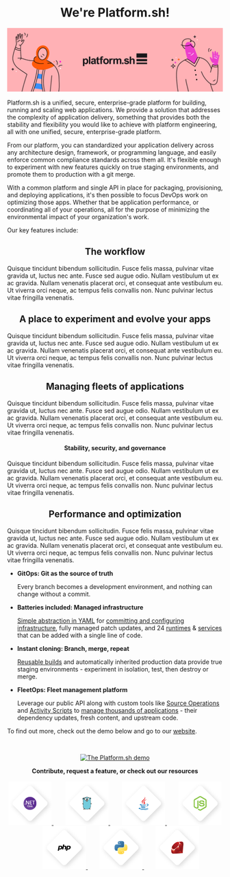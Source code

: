 

<p align="center">

<h1 align="center">We're Platform.sh!<br /></h1>

<a href="https://platform.sh">
    <img src="images/git-hub-welcome.png" alt="Logo">
</a>

<br />


</p>

Platform.sh is a unified, secure, enterprise-grade platform for building, running and scaling web applications. We provide a solution that addresses the complexity of application delivery, something that provides both the stability and flexibility you would like to achieve with platform engineering, all with one unified, secure, enterprise-grade platform. 

From our platform, you can standardized your application delivery across any architecture design, framework, or programming language, and easily enforce common compliance standards across them all. It's flexible enough to experiment with new features quickly on true staging environments, and promote them to production with a git merge. 

With a common platform and single API in place for packaging, provisioning, and deploying applications, it's then possible to focus DevOps work on optimizing those apps. Whether that be application performance, or coordinating all of your operations, all for the purpose of minimizing the environmental impact of your organization's work. 

Our key features include:

<h2 align="center"><strong>The workflow</strong></h2>

Quisque tincidunt bibendum sollicitudin. Fusce felis massa, pulvinar vitae gravida ut, luctus nec ante. Fusce sed augue odio. Nullam vestibulum ut ex ac gravida. Nullam venenatis placerat orci, et consequat ante vestibulum eu. Ut viverra orci neque, ac tempus felis convallis non. Nunc pulvinar lectus vitae fringilla venenatis.

<h2 align="center"><strong>A place to experiment and evolve your apps</strong></h2>

Quisque tincidunt bibendum sollicitudin. Fusce felis massa, pulvinar vitae gravida ut, luctus nec ante. Fusce sed augue odio. Nullam vestibulum ut ex ac gravida. Nullam venenatis placerat orci, et consequat ante vestibulum eu. Ut viverra orci neque, ac tempus felis convallis non. Nunc pulvinar lectus vitae fringilla venenatis.

<h2 align="center"><strong>Managing fleets of applications</strong></h2>

Quisque tincidunt bibendum sollicitudin. Fusce felis massa, pulvinar vitae gravida ut, luctus nec ante. Fusce sed augue odio. Nullam vestibulum ut ex ac gravida. Nullam venenatis placerat orci, et consequat ante vestibulum eu. Ut viverra orci neque, ac tempus felis convallis non. Nunc pulvinar lectus vitae fringilla venenatis.

<h4 align="center"><strong>Stability, security, and governance</strong></h3>

Quisque tincidunt bibendum sollicitudin. Fusce felis massa, pulvinar vitae gravida ut, luctus nec ante. Fusce sed augue odio. Nullam vestibulum ut ex ac gravida. Nullam venenatis placerat orci, et consequat ante vestibulum eu. Ut viverra orci neque, ac tempus felis convallis non. Nunc pulvinar lectus vitae fringilla venenatis.

<h2 align="center"><strong>Performance and optimization</strong></h4>

Quisque tincidunt bibendum sollicitudin. Fusce felis massa, pulvinar vitae gravida ut, luctus nec ante. Fusce sed augue odio. Nullam vestibulum ut ex ac gravida. Nullam venenatis placerat orci, et consequat ante vestibulum eu. Ut viverra orci neque, ac tempus felis convallis non. Nunc pulvinar lectus vitae fringilla venenatis.





* **GitOps: Git as the source of truth**

    Every branch becomes a development environment, and nothing can change without a commit.

* **Batteries included: Managed infrastructure**

    [Simple abstraction in YAML](https://docs.platform.sh/configuration/yaml.html) for [committing and configuring infrastructure](https://docs.platform.sh/overview/structure.html), fully managed patch updates, and 24 [runtimes](https://docs.platform.sh/languages.html) & [services](https://docs.platform.sh/configuration/services.html) that can be added with a single line of code.

* **Instant cloning: Branch, merge, repeat**

    [Reusable builds](https://docs.platform.sh/overview/build-deploy.html) and automatically inherited production data provide true staging environments - experiment in isolation, test, then destroy or merge.

* **FleetOps: Fleet management platform**

    Leverage our public API along with custom tools like [Source Operations](https://docs.platform.sh/configuration/app/source-operations.html) and [Activity Scripts](https://docs.platform.sh/integrations/activity.html) to [manage thousands of applications](https://youtu.be/MILHG9OqhmE) - their dependency updates, fresh content, and upstream code.


To find out more, check out the demo below and go to our [website](https://platform.sh/product/).

<br/>
<p align="center">
<a href="https://platform.sh/demo/"><img src="https://img.youtube.com/vi/ny2YeD6Qt3M/0.jpg" alt="The Platform.sh demo"></a>
</p>

<p align="center">
<strong>Contribute, request a feature, or check out our resources</strong>
<br />
<br />
<a href="https://platform.sh">
    <img src="images/diamonds_bkg/ASP.Net Core.png" alt="Logo">
</a>&nbsp&nbsp&nbsp&nbsp&nbsp&nbsp
<a href="https://platform.sh">
    <img src="images/diamonds_bkg/GoGopher.png" alt="Logo">
</a>&nbsp&nbsp&nbsp&nbsp&nbsp&nbsp
<a href="https://platform.sh">
    <img src="images/diamonds_bkg/Java.png" alt="Logo">
</a>&nbsp&nbsp&nbsp&nbsp&nbsp&nbsp
<a href="https://platform.sh">
    <img src="images/diamonds_bkg/Js.png" alt="Logo">
</a>&nbsp&nbsp&nbsp&nbsp&nbsp&nbsp
<a href="https://platform.sh">
    <img src="images/diamonds_bkg/PHP.png" alt="Logo">
</a>&nbsp&nbsp&nbsp&nbsp&nbsp&nbsp
<a href="https://platform.sh">
    <img src="images/diamonds_bkg/Python.png" alt="Logo">
</a>&nbsp&nbsp&nbsp&nbsp&nbsp&nbsp
<a href="https://platform.sh">
    <img src="images/diamonds_bkg/Ruby.png" alt="Logo">
</a>
<br /><br />
</p>


